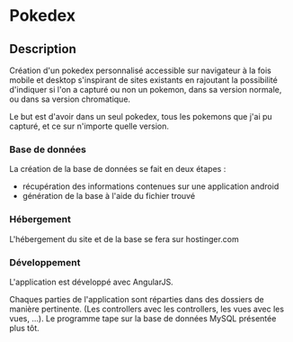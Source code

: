 <h1>Pokedex</h1>

<h2>Description</h2>

Création d'un pokedex personnalisé accessible sur navigateur à la fois mobile et desktop s'inspirant de sites existants en rajoutant la possibilité d'indiquer si l'on a capturé ou non un pokemon, dans sa version normale, ou dans sa version chromatique.

Le but est d'avoir dans un seul pokedex, tous les pokemons que j'ai pu capturé, et ce sur n'importe quelle version.

<h3>Base de données</h3>

La création de la base de données se fait en deux étapes :
<ul>
	<li>récupération des informations contenues sur une application android</li>
	<li>génération de la base à l'aide du fichier trouvé</li>
</ul>

<h3>Hébergement</h3>

L'hébergement du site et de la base se fera sur hostinger.com

<h3>Développement</h3>

L'application est développé avec AngularJS.

Chaques parties de l'application sont réparties dans des dossiers de manière pertinente. (Les controllers avec les controllers, les vues avec les vues, ...). Le programme tape sur la base de données MySQL présentée plus tôt.
